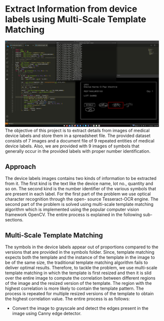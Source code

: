 # Extract Information from device labels using Multi-Scale Template Matching
![demo](demo.png)
The objective of this project is to extract details from images of medical device labels and store them in a spreadsheet file. The provided dataset consists of 7 images and a document file of 9 repeated entities of
medical device labels. Also, we are provided with 9 images of symbols that generally occur in the provided labels with proper number identification.
## Approach
The device labels images contains two kinds of information to be extracted from it. The first kind is the text like the device name, lot no., quantity and so on. The second kind is the number identifier of the various symbols that are present in each label. For the first part of the problem we use optical character recognition through the open- source Tesseract-OCR engine. The second part of the problem is solved using multi-scale template matching algorithm which is implemented using the popular computer vision framework OpenCV. The entire process is explained in the following sub-sections.

## Multi-Scale Template Matching
The symbols in the device labels appear out of proportions compared to the versions that are provided in the symbols folder. Since, template matching expects both the template and the instance of the template in the image to be of the same size, the traditional template matching algorithm fails to deliver optimal results. Therefore, to tackle the problem, we use multi-scale template matching in which the template is first resized
and then it is slid over the entire image to compute the correlation between different regions of the image and the resized version of the template. The region with the highest correlation is more likely to contain the template pattern. The process is repeated for multiple resized versions of the template to obtain the highest correlation value. The entire process is as follows:
- Convert the image to grayscale and detect the edges present in the image using Canny edge detector.
